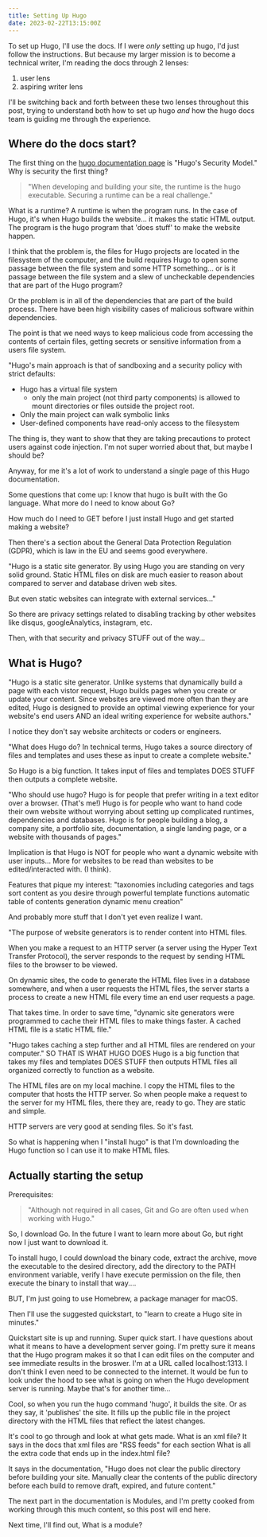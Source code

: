 ```yaml
---
title: Setting Up Hugo
date: 2023-02-22T13:15:00Z
---
```


To set up Hugo, I'll use the docs.
If I were *only* setting up hugo, I'd just follow the instructions.
But because my larger mission is to become a technical writer, I'm reading the docs through 2 lenses:
1. user lens
2. aspiring writer lens

I'll be switching back and forth between these two lenses throughout this post, trying to understand both how to set up hugo *and* how the hugo docs team is guiding me through the experience.

## Where do the docs start?
The first thing on the [hugo documentation page](https://gohugo.io/documentation/) is "Hugo's Security Model."
Why is security the first thing?

>"When developing and building your site, the runtime is the hugo executable.
>Securing a runtime can be a real challenge."

What is a runtime?
A runtime is when the program runs.
In the case of Hugo, it's when Hugo builds the website... it makes the static HTML output.
The program is the hugo program that 'does stuff' to make the website happen.

I think that the problem is, the files for Hugo projects are located in the filesystem of the computer, and the build requires Hugo to open some passage between the file system and some HTTP something... or is it passage between the file system and a slew of uncheckable dependencies that are part of the Hugo program?

Or the problem is in all of the dependencies that are part of the build process.
There have been high visibility cases of malicious software within dependencies.

The point is that we need ways to keep malicious code from accessing the contents of certain files, getting secrets or sensitive information from a users file system.

"Hugo's main approach is that of sandboxing and a security policy with strict defaults:
- Hugo has a virtual file system
	- only the main project (not third party components) is allowed to mount directories or files outside the project root.
- Only the main project can walk symbolic links
- User-defined components have read-only access to the filesystem

The thing is, they want to show that they are taking precautions to protect users against code injection.
I'm not super worried about that, but maybe I should be?

Anyway, for me it's a lot of work to understand a single page of this Hugo documentation.

Some questions that come up:
I know that hugo is built with the Go language.
What more do I need to know about Go?

How much do I need to GET before I just install Hugo and get started making a website?


Then there's a section about the General Data Protection Regulation (GDPR), which is law in the EU and seems good everywhere.

"Hugo is a static site generator.
By using Hugo you are standing on very solid ground.
Static HTML files on disk are much easier to reason about compared to server and database driven web sites.

But even static websites can integrate with external services..."

So there are privacy settings related to disabling tracking by other websites like disqus, googleAnalytics, instagram, etc.


Then, with that security and privacy STUFF out of the way...

## What is Hugo?

"Hugo is a static site generator.
Unlike systems that dynamically build a page with each vistor request, Hugo builds pages when you create or update your content.
Since websites are viewed more often than they are edited, Hugo is designed to provide an optimal viewing experience for your website's end users
AND
an ideal writing experience for website authors."

I notice they don't say website architects or coders or engineers.


"What does Hugo do?
In technical terms, Hugo takes a source directory of files and templates and uses these as input to create a complete website."

So Hugo is a big function.
It takes input of files and templates
DOES STUFF
then outputs a complete website.

"Who should use hugo?
Hugo is for people that prefer writing in a text editor over a browser. (That's me!)
Hugo is for people who want to hand code their own website without worrying about setting up complicated runtimes, dependencies and databases.
Hugo is for people building a blog, a company site, a portfolio site, documentation, a single landing page, or a website with thousands of pages."

Implication is that Hugo is NOT for people who want a dynamic website with user inputs... More for websites to be read than websites to be edited/interacted with. (I think).


Features that pique my interest:
"taxonomies including categories and tags
sort content as you desire through powerful template functions
automatic table of contents generation
dynamic menu creation"

And probably more stuff that I don't yet even realize I want.

"The purpose of website generators is to render content into HTML files.

When you make a request to an HTTP server (a server using the Hyper Text Transfer Protocol), the server responds to the request by sending HTML files to the browser to be viewed.

On dynamic sites, the code to generate the HTML files lives in a database somewhere, and when a user requests the HTML files, the server starts a process to create a new HTML file every time an end user requests a page.

That takes time.
In order to save time, "dynamic site generators were programmed to cache their HTML files to make things faster.
A cached HTML file is a static HTML file."

"Hugo takes caching a step further and all HTML files are rendered on your computer."
SO THAT IS WHAT HUGO DOES
Hugo is a big function that takes my files and templates
DOES STUFF
then outputs HTML files all organized correctly to function as a website.

The HTML files are on my local machine.
I copy the HTML files to the computer that hosts the HTTP server.
So when people make a request to the server for my HTML files, there they are, ready to go.
They are static and simple.

HTTP servers are very good at sending files.
So it's fast.

So what is happening when I "install hugo" is that I'm downloading the Hugo function so I can use it to make HTML files.

## Actually starting the setup

Prerequisites:
> "Although not required in all cases, Git and Go are often used when working with Hugo."

So, I download Go.
In the future I want to learn more about Go, but right now I just want to download it.

To install hugo, I could download the binary code, extract the archive, move the executable to the desired directory, add the directory to the PATH environment variable, verify I have execute permission on the file, then execute the binary to install that way....

BUT, I'm just going to use Homebrew, a package manager for macOS.

Then I'll use the suggested quickstart, to "learn to create a Hugo site in minutes."



Quickstart site is up and running.
Super quick start.
I have questions about what it means to have a development server going.
I'm pretty sure it means that the Hugo program makes it so that I can edit files on the computer and see immediate results in the broswer.
I'm at a URL called localhost:1313.
I don't think I even need to be connected to the internet.
It would be fun to look under the hood to see what is going on when the Hugo development server is running.
Maybe that's for another time...

Cool, so when you run the hugo command 'hugo', it builds the site.
Or as they say, it 'publishes' the site.
It fills up the public file in the project directory with the HTML files that reflect the latest changes.

It's cool to go through and look at what gets made.
What is an xml file?
	It says in the docs that xml files are "RSS feeds" for each section
What is all the extra code that ends up in the index.html file?

It says in the documentation, "Hugo does not clear the public directory before building your site.
Manually clear the contents of the public directory before each build to remove draft, expired, and future content."

The next part in the documentation is Modules, and I'm pretty cooked from working through this much content, so this post will end here.

Next time, I'll find out, What is a module?
